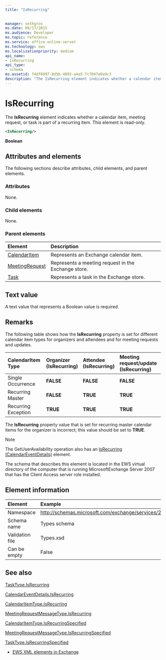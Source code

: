 ```yaml
---
title: "IsRecurring"
 
 
manager: sethgros
ms.date: 09/17/2015
ms.audience: Developer
ms.topic: reference
ms.service: office-online-server
ms.technology: ews
ms.localizationpriority: medium
api_name:
- IsRecurring
api_type:
- schema
ms.assetid: f4df6997-8d5b-4893-a4a5-fc7047e0a9c3
description: "The IsRecurring element indicates whether a calendar item, meeting request, or task is part of a recurring item. This element is read-only."
---
```


# IsRecurring

The **IsRecurring** element indicates whether a calendar item, meeting request, or task is part of a recurring item. This element is read-only. 
  
```xml
<IsRecurring/>
```

 **Boolean**
## Attributes and elements

The following sections describe attributes, child elements, and parent elements.
  
### Attributes

None.
  
### Child elements

None.
  
### Parent elements

|**Element**|**Description**|
|:-----|:-----|
|[CalendarItem](calendaritem.md) <br/> |Represents an Exchange calendar item.  <br/> |
|[MeetingRequest](meetingrequest.md) <br/> |Represents a meeting request in the Exchange store.  <br/> |
|[Task](task.md) <br/> |Represents a task in the Exchange store.  <br/> |
   
## Text value

A text value that represents a Boolean value is required.
  
## Remarks

The following table shows how the **IsRecurring** property is set for different calendar item types for organizers and attendees and for meeting requests and updates. 
  
|**CalendarItem Type**|**Organizer  <br/> (IsRecurring)**|**Attendee  <br/> (IsRecurring)**|**Meeting request/update  <br/> (IsRecurring)**|
|:-----|:-----|:-----|:-----|
|Single Occurrence  <br/> |**FALSE** <br/> |**FALSE** <br/> |**FALSE** <br/> |
|Recurring Master  <br/> |**FALSE** <br/> |**TRUE** <br/> |**TRUE** <br/> |
|Recurring Exception  <br/> |**TRUE** <br/> |**TRUE** <br/> |**TRUE** <br/> |
   
The **IsRecurring** property value that is set for recurring master calendar items for the organizer is incorrect; this value should be set to **TRUE**. 
  
> [!NOTE]
> The GetUserAvailability operation also has an [IsRecurring (CalendarEventDetails)](isrecurring-calendareventdetails.md) element. 
  
The schema that describes this element is located in the EWS virtual directory of the computer that is running MicrosoftExchange Server 2007 that has the Client Access server role installed.
  
## Element information

| Element | Example |
|:-----|:-----|
|Namespace  <br/> |http://schemas.microsoft.com/exchange/services/2006/types  <br/> |
|Schema name  <br/> |Types schema  <br/> |
|Validation file  <br/> |Types.xsd  <br/> |
|Can be empty  <br/> |False  <br/> |
   
## See also



[TaskType.IsRecurring](https://msdn.microsoft.com/library/ExchangeWebServices.TaskType.IsRecurring.aspx)
  
[CalendarEventDetails.IsRecurring](https://msdn.microsoft.com/library/ExchangeWebServices.CalendarEventDetails.IsRecurring.aspx)
  
[CalendarItemType.IsRecurring](https://msdn.microsoft.com/library/ExchangeWebServices.CalendarItemType.IsRecurring.aspx)
  
[MeetingRequestMessageType.IsRecurring](https://msdn.microsoft.com/library/ExchangeWebServices.MeetingRequestMessageType.IsRecurring.aspx)
  
[CalendarItemType.IsRecurringSpecified](https://msdn.microsoft.com/library/ExchangeWebServices.CalendarItemType.IsRecurringSpecified.aspx)
  
[MeetingRequestMessageType.IsRecurringSpecified](https://msdn.microsoft.com/library/ExchangeWebServices.MeetingRequestMessageType.IsRecurringSpecified.aspx)
  
[TaskType.IsRecurringSpecified](https://msdn.microsoft.com/library/ExchangeWebServices.TaskType.IsRecurringSpecified.aspx)


- [EWS XML elements in Exchange](ews-xml-elements-in-exchange.md)

